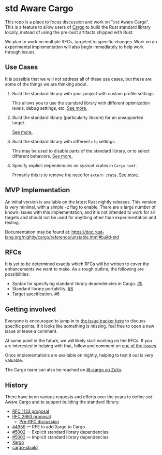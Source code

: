 # std Aware Cargo

This repo is a place to focus discussion and work on "`std` Aware Cargo". This
is a feature to allow users of [Cargo](https://github.com/rust-lang/cargo/) to
build the Rust standard library locally, instead of using the pre-built
artifacts shipped with Rust.

We plan to work on multiple RFCs, targeted to specific changes. Work on an
experimental implementation will also begin immediately to help work through
issues.

## Use Cases

It is possible that we will not address all of these use cases, but these are
some of the things we are thinking about.

1. Build the standard library with your project with custom profile settings.

   This allows you to use the standard library with different optimization
   levels, debug settings, etc. [See more.](https://github.com/rust-lang/wg-cargo-std-aware/issues/2)

2. Build the standard library (particularly libcore) for an unsupported
   target.

   [See more.](https://github.com/rust-lang/wg-cargo-std-aware/issues/3)

3. Build the standard library with different `cfg` settings.

   This may be used to disable parts of the standard library, or to select
   different behaviors. [See more.](https://github.com/rust-lang/wg-cargo-std-aware/issues/4)

4. Specify explicit dependencies on sysroot crates in `Cargo.toml`.

   Primarily this is to remove the need for `extern crate`. [See
   more.](https://github.com/rust-lang/wg-cargo-std-aware/issues/5)

## MVP Implementation

An initial version is available on the latest Rust nightly releases. This
version is very minimal, with a simple `-Z` flag to enable. There are a large
number of known issues with this implementation, and it is not intended to
work for all targets and should not be used for anything other than
experimentation and testing.

Documentation may be found at: https://doc.rust-lang.org/nightly/cargo/reference/unstable.html#build-std

## RFCs

It is yet to be determined exactly which RFCs will be written to cover the
enhancements we want to make. As a rough outline, the following are
possibilities:

- Syntax for specifying standard library dependencies in Cargo. [#5](https://github.com/rust-lang/wg-cargo-std-aware/issues/5)
- Standard library portability. [#8](https://github.com/rust-lang/wg-cargo-std-aware/issues/8)
- Target specification. [#6](https://github.com/rust-lang/wg-cargo-std-aware/issues/6)

## Getting involved

Everyone is encouraged to jump in to [the issue tracker
here](https://github.com/rust-lang/wg-cargo-std-aware/issues/) to discuss
specific points. If it looks like something is missing, feel free to open a
new issue or leave a comment.

At some point in the future, we will likely start working on the RFCs. If you
are interested in helping with that, follow and comment on [one of the
issues](https://github.com/rust-lang/wg-cargo-std-aware/issues?q=is%3Aopen+is%3Aissue+label%3ARFC).

Once implementations are available on nightly, helping to test it out is very
valuable.

The Cargo team can also be reached on [#t-cargo on
Zulip](https://rust-lang.zulipchat.com/#narrow/stream/246057-t-cargo).

## History

There have been various requests and efforts over the years to define `std`
Aware Cargo and to support building the standard library:

- [RFC 1133 proposal](https://github.com/rust-lang/rfcs/pull/1133)
- [RFC 2663 proposal](https://github.com/rust-lang/rfcs/pull/2663)
    - [Pre-RFC discussion](https://github.com/jamesmunns/rfcs/pull/1)
- [#4959](https://github.com/rust-lang/cargo/issues/4959) — RFE to add Xargo to Cargo
- [#5002](https://github.com/rust-lang/cargo/issues/5002) — Explicit standard
  library dependencies
- [#5003](https://github.com/rust-lang/cargo/issues/5003) — Implicit standard
  library dependencies
- [Xargo](https://github.com/japaric/xargo)
- [cargo-xbuild](https://github.com/rust-osdev/cargo-xbuild)
